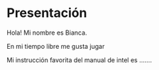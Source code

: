 # Presentación
Hola! Mi nombre es Bianca.

En mi tiempo libre me gusta jugar

Mi instrucción favorita del manual de intel es .......